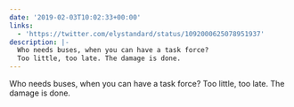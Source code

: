 ```yaml
---
date: '2019-02-03T10:02:33+00:00'
links:
  - 'https://twitter.com/elystandard/status/1092000625078951937'
description: |-
  Who needs buses, when you can have a task force?
  Too little, too late. The damage is done.
---
```

Who needs buses, when you can have a task force?
Too little, too late. The damage is done. 
